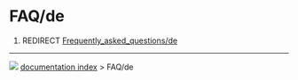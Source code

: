 # FAQ/de
1.  REDIRECT [Frequently\_asked\_questions/de](Frequently_asked_questions/de.md)



---
![](images/Right_arrow.png) [documentation index](../README.md) > FAQ/de
